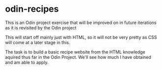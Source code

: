 # odin-recipes
This is an Odin project exercise that will be improved on in future iterations as it is revisited by the Odin project

This will start off mainly just with HTML, so it will not be very pretty as CSS will come at a later stage in this.

The task is to build a basic recipe website from the HTML knowledge aquired thus far in the Odin Project.  We'll see
how much I have obtained and am able to apply.
